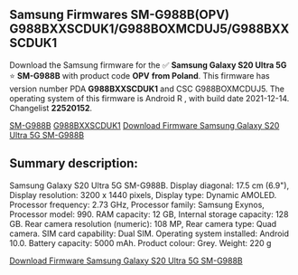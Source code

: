 <h2>Samsung Firmwares SM-G988B(OPV) G988BXXSCDUK1/G988BOXMCDUJ5/G988BXXSCDUK1</h2>
Download the Samsung firmware for the ✅ <strong>Samsung Galaxy S20 Ultra 5G </strong> ⭐ <strong>SM-G988B</strong> with product code <strong>OPV</strong> <strong> from Poland</strong>. This firmware has version number PDA <strong>G988BXXSCDUK1</strong> and CSC G988BOXMCDUJ5. The operating system of this firmware is Android R , with build date 2021-12-14. Changelist <strong>22520152</strong>.


[SM-G988B](https://samfirm.shop/samsung/model/SM-G988B)
[G988BXXSCDUK1](https://samfirm.shop/samsung/pda/G988BXXSCDUK1)
[Download Firmware Samsung Galaxy S20 Ultra 5G SM-G988B](https://samfirm.shop/samsung/firmware/482574)
<h2>Summary description:</h2>
<p>Samsung Galaxy S20 Ultra 5G SM-G988B. Display diagonal: 17.5 cm (6.9"), Display resolution: 3200 x 1440 pixels, Display type: Dynamic AMOLED. Processor frequency: 2.73 GHz, Processor family: Samsung Exynos, Processor model: 990. RAM capacity: 12 GB, Internal storage capacity: 128 GB. Rear camera resolution (numeric): 108 MP, Rear camera type: Quad camera. SIM card capability: Dual SIM. Operating system installed: Android 10.0. Battery capacity: 5000 mAh. Product colour: Grey. Weight: 220 g</p>


[Download Firmware Samsung Galaxy S20 Ultra 5G SM-G988B](https://samfirm.shop/samsung/firmware/482574)
